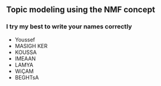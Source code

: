 ## Topic modeling using the NMF concept
### I try my best to write your names correctly
<ul>
  <li>Youssef</li>
  <li>MASIGH KER</li>
  <li>KOUSSA</li>
  <li>IMEAAN</li>
  <li>LAMYA</li>
  <li>WiÇAM</li>
  <li>BEGHTsA</li>
</ul>
